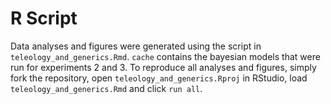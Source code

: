 # R Script

Data analyses and figures were generated using the script in `teleology_and_generics.Rmd`. `cache` contains the bayesian models that were run for experiments 2 and 3. To reproduce all analyses and figures, simply fork the repository, open `teleology_and_generics.Rproj` in RStudio, load `teleology_and_generics.Rmd` and click `run all`.
